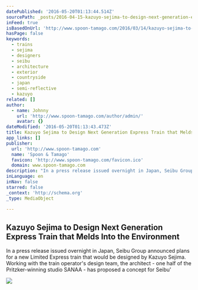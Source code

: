```yaml
---
datePublished: '2016-05-20T01:13:44.514Z'
sourcePath: _posts/2016-04-15-kazuyo-sejima-to-design-next-generation-express-train-that-m.md
inFeed: true
isBasedOnUrl: 'http://www.spoon-tamago.com/2016/03/14/kazuyo-sejima-to-design-next-generation-bullet-train-that-melds-into-the-environment/'
hasPage: false
keywords:
  - trains
  - sejima
  - designers
  - seibu
  - architecture
  - exterior
  - countryside
  - japan
  - semi-reflective
  - kazuyo
related: []
author:
  - name: Johnny
    url: 'http://www.spoon-tamago.com/author/admin/'
    avatar: {}
dateModified: '2016-05-20T01:13:43.473Z'
title: Kazuyo Sejima to Design Next Generation Express Train that Melds Into the Environment
app_links: []
publisher:
  url: 'http://www.spoon-tamago.com'
  name: 'Spoon & Tamago'
  favicon: 'http://www.spoon-tamago.com/favicon.ico'
  domain: www.spoon-tamago.com
description: "In a press release issued overnight in Japan, Seibu Group announced plans for a new Limited Express train that would be designed by Kazuyo Sejima. Working with the train operator's design team, the architect - one half of the Pritzker-winning studio SANAA - has proposed a concept for Seibu'"
inLanguage: en
inNav: false
starred: false
_context: 'http://schema.org'
_type: MediaObject

---
```

<article style=""><h1>Kazuyo Sejima to Design Next Generation Express Train that Melds Into the Environment</h1><p>In a press release issued overnight in Japan, Seibu Group announced plans for a new Limited Express train that would be designed by Kazuyo Sejima. Working with the train operator's design team, the architect - one half of the Pritzker-winning studio SANAA - has proposed a concept for Seibu'</p><img src="http://www.spoon-tamago.com/wp-content/uploads/2016/03/kazuyo-sejima-seibu-train.jpg" /></article>